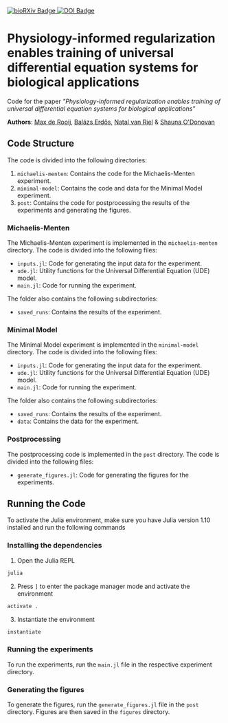 <a href="https://www.biorxiv.org"> <img alt="bioRXiv Badge" src="https://img.shields.io/badge/bioR%CF%87iv-pending-red?style=flat"> </a> <a href="https://doi.org/10.5281/zenodo.11402366"><img alt="DOI Badge" src="https://zenodo.org/badge/DOI/10.5281/zenodo.11402366.svg"></a>


# Physiology-informed regularization enables training of universal differential equation systems for biological applications
Code for the paper _"Physiology-informed regularization enables training of universal differential equation systems for biological applications"_

**Authors**: <u>[Max de Rooij](https://orcid.org/0009-0006-1298-7385),</u> [Balázs Erdős](https://orcid.org/0000-0001-8643-4915), [Natal van Riel](https://orcid.org/0000-0001-9375-4730) & [Shauna O'Donovan](https://orcid.org/0000-0003-2253-4903)


## Code Structure
The code is divided into the following directories:
1. `michaelis-menten`: Contains the code for the Michaelis-Menten experiment.
2. `minimal-model`: Contains the code and data for the Minimal Model experiment.
3. `post`: Contains the code for postprocessing the results of the experiments and generating the figures.

### Michaelis-Menten
The Michaelis-Menten experiment is implemented in the `michaelis-menten` directory. The code is divided into the following files:
- `inputs.jl`: Code for generating the input data for the experiment.
- `ude.jl`: Utility functions for the Universal Differential Equation (UDE) model.
- `main.jl`: Code for running the experiment.

The folder also contains the following subdirectories:
- `saved_runs`: Contains the results of the experiment.

### Minimal Model
The Minimal Model experiment is implemented in the `minimal-model` directory. The code is divided into the following files:
- `inputs.jl`: Code for generating the input data for the experiment.
- `ude.jl`: Utility functions for the Universal Differential Equation (UDE) model.
- `main.jl`: Code for running the experiment.

The folder also contains the following subdirectories:
- `saved_runs`: Contains the results of the experiment.
- `data`: Contains the data for the experiment.

### Postprocessing
The postprocessing code is implemented in the `post` directory. The code is divided into the following files:
- `generate_figures.jl`: Code for generating the figures for the experiments.


## Running the Code
To activate the Julia environment, make sure you have Julia version 1.10 installed and run the following commands

### Installing the dependencies
1. Open the Julia REPL
```bash
julia
```

2. Press `]` to enter the package manager mode and activate the environment
```julia
activate .
```

3. Instantiate the environment
```julia
instantiate
```

### Running the experiments
To run the experiments, run the `main.jl` file in the respective experiment directory.

### Generating the figures
To generate the figures, run the `generate_figures.jl` file in the `post` directory. Figures are then saved in the `figures` directory.
